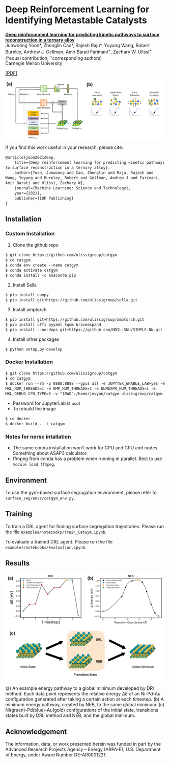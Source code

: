 <!-- # surface-seg
Surface segregation using Deep Reinforcement Learning

# installation instructions
* Sella's installation requires numpy in setup.py, so you have to install that first. 
    * 'pip install numpy'
    * `pip install git+https://github.com/ulissigroup/sella.git`
        * Sella has a few unnecessary debugging print statements that are helpful to hand-comment out. This is just a fork to clean those up
* amptorch is also required
    * `pip install git+https://github.com/ulissigroup/amptorch.git`
     * simplenn is also required for amptorch fingerprinting. simpleNN has conflicting tensorflow requirements, but we just need the fingerprint part
         * `pip install cffi pyyaml tqdm braceexpand`
         * `pip install --no-deps git+https://github.com/MDIL-SNU/SIMPLE-NN.git`
* After installing numpy and amptorch, you can install this package
    * `python setup.py develop` from the cloned github repo should work.

# Notes for nersc intallation
* the same conda installation won't work for CPU and GPU and nodes. Something about ASAP3 calculator 
* ffmpeg from conda has a problem when running in parallel. Best to use `module load ffmpeg`

# Docker notes
* clone this repo to a folder
* cd to that folder
* start a jupyter server on port 8888 with
  * `docker run --rm -p 8888:8888 --gpus all -e JUPYTER_ENABLE_LAB=yes -e MKL_NUM_THREADS=1 -e OMP_NUM_THREADS=1 -e NUMEXPR_NUM_THREADS=1 -e MKL_DEBUG_CPU_TYPE=5 -v "$PWD":/home/jovyan/surface_seg ulissigroup/surface_seg`
  * most of the threads seem to come from ASAP3 which is only a tiny fraction of the computation time. It's best to disable the threads and just run more parallel instances.
  * Password for JupyterLab is `asdf`

* if you need to rebuild the image, go to the docker folder and `docker build . -t surface_seg` -->

# Deep Reinforcement Learning for Identifying Metastable Catalysts

[**Deep reinforcement learning for predicting kinetic pathways to surface reconstruction in a ternary alloy**](https://iopscience.iop.org/article/10.1088/2632-2153/ac191c) </br>
Junwoong Yoon*, Zhonglin Cao*, Rajesh Raju*, Yuyang Wang, Robert Burnley, Andrew J. Gellman, Amir Barati Farimani<sup>+</sup>, Zachary W. Ulissi<sup>+</sup> </br>
(*equal contribution, <sup>+</sup>corresponding authors) <br/>
Carnegie Mellon University

[[PDF]](https://iopscience.iop.org/article/10.1088/2632-2153/ac191c/pdf) 
<!-- [[arXiv]]() [[PDF]]() -->

<img src="figs/pipeline.png" width="750">

If you find this work useful in your research, please cite:

    @article{yoon2021deep,
        title={Deep reinforcement learning for predicting kinetic pathways to surface reconstruction in a ternary alloy},
        author={Yoon, Junwoong and Cao, Zhonglin and Raju, Rajesh and Wang, Yuyang and Burnley, Robert and Gellman, Andrew J and Farimani, Amir Barati and Ulissi, Zachary W},
        journal={Machine Learning: Science and Technology},
        year={2021},
        publisher={IOP Publishing}
    }

## Installation

### Custom Installation
1. Clone the github repo
```
$ git clone https://github.com/ulissigroup/catgym
$ cd catgym
$ conda env create --name catgym
$ conda activate catgym
$ conda install -c anaconda pip
```

2. Install Sella
```
$ pip install numpy
$ pip install git+https://github.com/ulissigroup/sella.git
```

3. Install amptorch
```
$ pip install git+https://github.com/ulissigroup/amptorch.git
$ pip install cffi pyyaml tqdm braceexpand
$ pip install --no-deps git+https://github.com/MDIL-SNU/SIMPLE-NN.git
```

4. Install other packages
```
$ python setup.py develop
```

### Docker Installation

```
$ git clone https://github.com/ulissigroup/catgym
$ cd catgym
$ docker run --rm -p 8888:8888 --gpus all -e JUPYTER_ENABLE_LAB=yes -e MKL_NUM_THREADS=1 -e OMP_NUM_THREADS=1 -e NUMEXPR_NUM_THREADS=1 -e MKL_DEBUG_CPU_TYPE=5 -v "$PWD":/home/jovyan/catgym ulissigroup/catgym
```
- Password for JupyterLab is `asdf`
- To rebuild the image
```
$ cd docker
$ docker build . -t catgym
```

### Notes for nersc intallation
- The same conda installation won't work for CPU and GPU and nodes. Something about ASAP3 calculator.
- ffmpeg from conda has a problem when running in parallel. Best to use `module load ffmpeg`.

## Environment

To use the gym-based surface segragation environment, please refer to `surface_seg/envs/catgym_env.py`.

## Training 

To train a DRL agent for finding surface segregation trajectories. Please run the file `examples/notebooks/Train_CatGym.ipynb`.

To evaluate a trained DRL agent. Please run the file `examples/notebooks/Evaluation.ipynb`.

## Results

<img src="figs/NEB_DRL.png" width="650">

(a) An example energy pathway to a global minimum developed by DRl method. Each data point represents the relative energy $\Delta E$ of an Ni-Pd-Au configuration generated after taking a certain action at each timestep. (b) A minimum energy pathway, created by NEB, to the same global minimum. (c) Ni(green)-Pd(blue)-Au(gold) configurations of the initial state, transitions states built by DRL method and NEB, and the global minimum.

## Acknowledgement
The information, data, or work presented herein was funded in part by the Advanced Research Projects Agency – Energy (ARPA-E), U.S. Department of Energy, under Award Number DE-AR0001221.